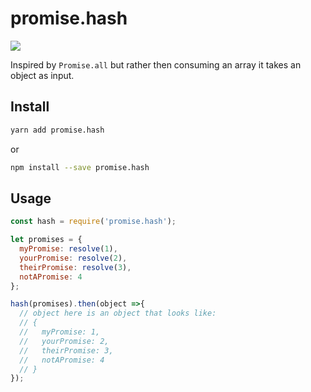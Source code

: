 # promise.hash
![](https://github.com/actions/stefanpenner/promise.hash/workflows/.github/workflows/ci.yml/badge.svg)

Inspired by `Promise.all` but rather then consuming an array it takes an object as input.

## Install

```sh
yarn add promise.hash
```

or

```sh
npm install --save promise.hash
```

## Usage

```js
const hash = require('promise.hash');

let promises = {
  myPromise: resolve(1),
  yourPromise: resolve(2),
  theirPromise: resolve(3),
  notAPromise: 4
};

hash(promises).then(object =>{
  // object here is an object that looks like:
  // {
  //   myPromise: 1,
  //   yourPromise: 2,
  //   theirPromise: 3,
  //   notAPromise: 4
  // }
});
```
